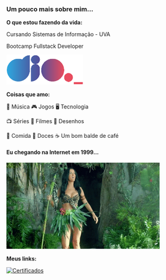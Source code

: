 ### Um pouco mais sobre mim...

**O que estou fazendo da vida:**

Cursando Sistemas de Informação - UVA

Bootcamp Fullstack Developer

[![Logo DIO](https://github.com/fabeemiranda/fabeemiranda/blob/main/img/logo_DIO.png)](https://bit.ly/3Q0DSmF)


**Coisas que amo:**

:musical_note: Música     :video_game: Jogos    :desktop_computer: Tecnologia

:tv: Séries    :movie_camera: Filmes     :hamster: Desenhos

:rice: Comida     :chocolate_bar: Doces     :coffee: Um bom balde de café



#### Eu chegando na Internet em 1999...

![Quando cheguei tudo era mato...](https://github.com/fabeemiranda/fabeemiranda/blob/main/img/selva.gif)



**Meus links:**

[![Certificados](https://github.com/fabeemiranda/fabeemiranda/blob/main/img/bot%C3%A3o_certificados.png)](https://github.com/fabeemiranda/meu-curriculo/tree/main/Certificados)


